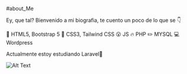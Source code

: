 #about_Me

Ey, que tal? Bienvenido a mi biografia, te cuento un poco de lo que se 👇

👾 HTML5, Bootstrap 5
🌈 CSS3, Tailwind CSS
😮 JS
🔥 PHP
✏️ MYSQL
💻 Wordpress

Actualmente estoy estudiando Laravel📌

![Alt Text](https://media.giphy.com/media/zOvBKUUEERdNm/giphy.gif)


